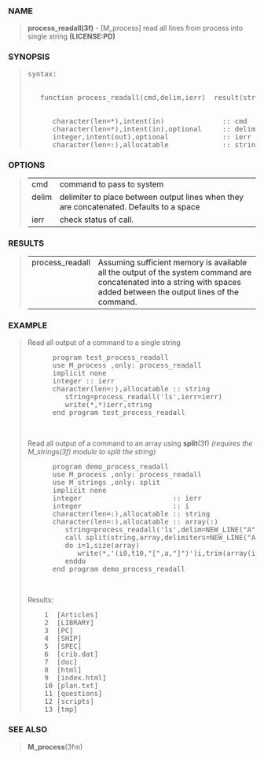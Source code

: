 <?
<body>
  <a name="top"></a>
  <div id="Container">
    <div id="Content">
      <div class="c1">
      </div><a name="0"></a>
      <h3><a name="0">NAME</a></h3>
      <blockquote>
        <b>process_readall(3f)</b> - [M_process] read all lines from process into single string <b>(LICENSE:PD)</b>
      </blockquote><a name="contents"></a>
      <h3><a name="8">SYNOPSIS</a></h3>
      <blockquote>
        <pre>
syntax:
<br />
   function process_readall(cmd,delim,ierr)  result(string)
<br />
      character(len=*),intent(in)              :: cmd
      character(len=*),intent(in),optional     :: delim
      integer,intent(out),optional             :: ierr
      character(len=:),allocatable             :: string
</pre>
      </blockquote><a name="2"></a>
      <h3><a name="2">OPTIONS</a></h3>
      <blockquote>
        <table cellpadding="3">
          <tr valign="top">
            <td class="c2" width="6%" nowrap="nowrap">cmd</td>
            <td valign="bottom">command to pass to system</td>
          </tr>
          <tr valign="top">
            <td class="c2" width="6%" nowrap="nowrap">delim</td>
            <td valign="bottom">delimiter to place between output lines when they are concatenated. Defaults to a space</td>
          </tr>
          <tr valign="top">
            <td class="c2" width="6%" nowrap="nowrap">ierr</td>
            <td valign="bottom">check status of call.</td>
          </tr>
        </table>
      </blockquote><a name="3"></a>
      <h3><a name="3">RESULTS</a></h3>
      <blockquote>
        <table cellpadding="3">
          <tr valign="top">
            <td class="c2" colspan="1">process_readall</td>
            <td>Assuming sufficient memory is available all the output of the system command are concatenated into a string with spaces added between the
            output lines of the command.</td>
          </tr>
        </table>
      </blockquote><a name="4"></a>
      <h3><a name="4">EXAMPLE</a></h3>
      <blockquote>
        <p>Read all output of a command to a single string</p>
        <pre>
      program test_process_readall
      use M_process ,only: process_readall
      implicit none
      integer :: ierr
      character(len=:),allocatable :: string
         string=process_readall('ls',ierr=ierr)
         write(*,*)ierr,string
      end program test_process_readall
<br />
</pre>
Read all output of a command to an array using <b>split</b>(3f)
<em>(requires the M_strings(3f) module to split the string)</em>
        <pre>
      program demo_process_readall
      use M_process ,only: process_readall
      use M_strings ,only: split
      implicit none
      integer                      :: ierr
      integer                      :: i
      character(len=:),allocatable :: string
      character(len=:),allocatable :: array(:)
         string=process_readall('ls',delim=NEW_LINE("A"),ierr=ierr)
         call split(string,array,delimiters=NEW_LINE("A"))
         do i=1,size(array)
            write(*,'(i0,t10,"[",a,"]")')i,trim(array(i))
         enddo
      end program demo_process_readall
<br />
</pre>Results:
      <pre>
    1  [Articles]
    2  [LIBRARY]
    3  [PC]
    4  [SHIP]
    5  [SPEC]
    6  [crib.dat]
    7  [doc]
    8  [html]
    9  [index.html]
    10 [plan.txt]
    11 [questions]
    12 [scripts]
    13 [tmp]
</pre>

      </blockquote><a name="5"></a>
      <h3><a name="5">SEE ALSO</a></h3>
      <blockquote>
        <b>M_process</b>(3fm)
      </blockquote><a name="6"></a>

    </div>
  </div>
</body>
